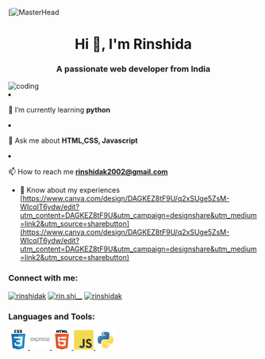 [![MasterHead](https://cdn.dribbble.com/users/1857592/screenshots/3848396/character-typing.gif)
<h1 align="center">Hi 👋, I'm Rinshida</h1>
<h3 align="center">A passionate web developer from India</h3>
<img align left="right" alt="coding" width="400" src="https://cdn.dribbble.com/users/1857592/screenshots/3848396/character-typing.gif"

- 🌱 I’m currently learning **python**

- 💬 Ask me about **HTML,CSS, Javascript**

- 📫 How to reach me **rinshidak2002@gmail.com**

  - 📄 Know about my experiences [https://www.canva.com/design/DAGKEZ8tF9U/q2xSUge5ZsM-WIcqlT6ydw/edit?utm_content=DAGKEZ8tF9U&utm_campaign=designshare&utm_medium=link2&utm_source=sharebutton](https://www.canva.com/design/DAGKEZ8tF9U/q2xSUge5ZsM-WIcqlT6ydw/edit?utm_content=DAGKEZ8tF9U&utm_campaign=designshare&utm_medium=link2&utm_source=sharebutton)


<h3 align="left">Connect with me:</h3>
<p align="left">
<a href="https://linkedin.com/in/rinshidak" target="blank"><img align="center" src="https://raw.githubusercontent.com/rahuldkjain/github-profile-readme-generator/master/src/images/icons/Social/linked-in-alt.svg" alt="rinshidak" height="30" width="40" /></a>
<a href="https://instagram.com/rin.shi_" target="blank"><img align="center" src="https://raw.githubusercontent.com/rahuldkjain/github-profile-readme-generator/master/src/images/icons/Social/instagram.svg" alt="rin.shi__" height="30" width="40" /></a>
<a href="https://www.leetcode.com/rinshidak" target="blank"><img align="center" src="https://raw.githubusercontent.com/rahuldkjain/github-profile-readme-generator/master/src/images/icons/Social/leet-code.svg" alt="rinshidak" height="30" width="40" /></a>
</p>



<h3 align="left">Languages and Tools:</h3>
<p align="left"> <a href="https://www.w3schools.com/css/" target="_blank" rel="noreferrer"> <img src="https://raw.githubusercontent.com/devicons/devicon/master/icons/css3/css3-original-wordmark.svg" alt="css3" width="40" height="40"/> </a> <a href="https://expressjs.com" target="_blank" rel="noreferrer"> <img src="https://raw.githubusercontent.com/devicons/devicon/master/icons/express/express-original-wordmark.svg" alt="express" width="40" height="40"/> </a> <a href="https://www.w3.org/html/" target="_blank" rel="noreferrer"> <img src="https://raw.githubusercontent.com/devicons/devicon/master/icons/html5/html5-original-wordmark.svg" alt="html5" width="40" height="40"/> </a> <a href="https://developer.mozilla.org/en-US/docs/Web/JavaScript" target="_blank" rel="noreferrer"> <img src="https://raw.githubusercontent.com/devicons/devicon/master/icons/javascript/javascript-original.svg" alt="javascript" width="40" height="40"/> </a> <a href="https://www.python.org" target="_blank" rel="noreferrer"> <img src="https://raw.githubusercontent.com/devicons/devicon/master/icons/python/python-original.svg" alt="python" width="40" height="40"/> </a> </p>

<!--<p><img align="left" src="https://github-readme-stats.vercel.app/api/top-langs?username=rinshi2002&show_icons=true&locale=en&layout=compact" alt="rinshi2002" /></p>

<!--<p>&nbsp;<img align="center" src="https://github-readme-stats.vercel.app/api?username=rinshi2002&show_icons=true&locale=en" alt="rinshi2002" /></p>

<p><img align="center" src="https://github-readme-streak-stats.herokuapp.com/?user=rinshi2002&" alt="rinshi2002" /></p>-->
